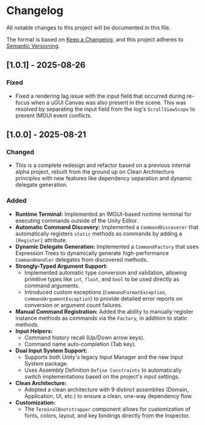# Changelog

All notable changes to this project will be documented in this file.

The format is based on [Keep a Changelog](https://keepachangelog.com/en/1.0.0/),
and this project adheres to [Semantic Versioning](https://semver.org/spec/v2.0.0.html).

## [1.0.1] - 2025-08-26

### Fixed
- Fixed a rendering lag issue with the input field that occurred during re-focus when a uGUI Canvas was also present in the scene. This was resolved by separating the input field from the log's `ScrollViewScope` to prevent IMGUI event conflicts.

## [1.0.0] - 2025-08-21

### Changed
- This is a complete redesign and refactor based on a previous internal alpha project, rebuilt from the ground up on Clean Architecture principles with new features like dependency separation and dynamic delegate generation.


### Added
- **Runtime Terminal:** Implemented an IMGUI-based runtime terminal for executing commands outside of the Unity Editor.
- **Automatic Command Discovery:** Implemented a `CommandDiscoverer` that automatically registers `static` methods as commands by adding a `[Register]` attribute.
- **Dynamic Delegate Generation:** Implemented a `CommandFactory` that uses Expression Trees to dynamically generate high-performance `CommandHandler` delegates from discovered methods.
- **Strongly-Typed Argument Support:**
    - Implemented automatic type conversion and validation, allowing primitive types like `int`, `float`, and `bool` to be used directly as command arguments.
    - Introduced custom exceptions (`CommandFormatException`, `CommandArgumentException`) to provide detailed error reports on conversion or argument count failures.
- **Manual Command Registration:** Added the ability to manually register instance methods as commands via the `Factory`, in addition to static methods.
- **Input Helpers:**
    - Command history recall (Up/Down arrow keys).
    - Command name auto-completion (Tab key).
- **Dual Input System Support:**
    - Supports both Unity's legacy Input Manager and the new Input System package.
    - Uses Assembly Definition `Define Constraints` to automatically switch implementations based on the project's input settings.
- **Clean Architecture:**
    - Adopted a clean architecture with 9 distinct assemblies (Domain, Application, UI, etc.) to ensure a clean, one-way dependency flow.
- **Customization:**
    - The `TerminalBootstrapper` component allows for customization of fonts, colors, layout, and key bindings directly from the Inspector.